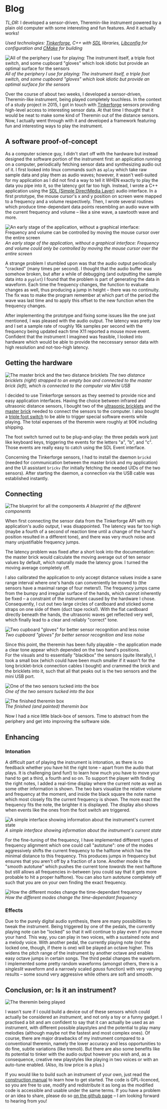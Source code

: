 # Blog

*TL;DR:* I developed a sensor-driven, Theremin-like instrument powered by a plain old computer with some interesting and fun features. And it actually works!

_Used technologies: [Tinkerforge](https://www.tinkerforge.com/de/doc/), C++ with [SDL](http://libsdl.org/) libraries, [Libconfig](http://www.hyperrealm.com/libconfig/) for configuration and [CMake](https://cmake.org/) for building_

![All of the periphery I use for playing: The instrument itself, a triple foot switch, and some cupboard "gloves" which look idiotic but provide an optimal surface for the sensors](http://dominikschreiber.de/theremin/theremin-periphery-small.jpg)
_All of the periphery I use for playing: The instrument itself, a triple foot switch, and some cupboard "gloves" which look idiotic but provide an optimal surface for the sensors_

Over the course of about two weeks, I developed a sensor-driven, Theremin-like instrument, being played completely touchless. In the context of a study project in 2015, I got in touch with [Tinkerforge](https://www.tinkerforge.com/en/) sensors providing high-level access to interesting sensor data. At that time I thought that it would be neat to make some kind of Theremin out of the distance sensors. Now, I actually went through with it and developed a framework featuring fun and interesting ways to play the instrument.

## A software proof-of-concept

As a computer science guy, I didn't start off with the hardware but instead designed the software portion of the instrument first: an application running on a computer, periodically fetching sensor data and synthesizing audio out of it. I first looked into linux commands such as `aplay` which take raw sample data and play them as audio waves; however, it wasn't well-suited for my application as I did not find a way to tell it WHEN exactly to play the data you pipe into it, so the latency got far too high. Instead, I wrote a C++ application using the <a href="http://libsdl.org">SDL (Simple DirectMedia Layer)</a> audio interface. In a first prototype, the mouse cursor's x and y position on screen were mapped to a frequency and a volume respectively. Then, I wrote several routines which produce time-dependant data points resembling an audio wave with the current frequency and volume – like a sine wave, a sawtooth wave and more.

![An early stage of the application, without a graphical interface: Frequency and volume can be controlled by moving the mouse cursor over the entire screen](http://dominikschreiber.de/theremin/ui-early.png)  
_An early stage of the application, without a graphical interface: Frequency and volume could only be controlled by moving the mouse cursor over the entire screen_

A strange problem I stumbled upon was that the audio output periodically "cracked" (many times per second). I thought that the audio buffer was somehow broken, but after a while of debugging (and outputting the sample data into a `pyplot`) I found that the problem is part of generating the data in waveform. Each time the frequency changes, the function to evaluate changes as well, thus producing a jump in height – there was no continuity. The fix was to make the program remember at which part of the period the wave was last time and to apply this offset to the new function when the frequency changes.

After implementing the prototype and fixing some issues like the one just mentioned, I was pleased with the audio output. The latency was pretty low and I set a sample rate of roughly 16k samples per second with the frequency being updated each time X11 reported a mouse move event. Confident that the instrument I imagined was feasible, I looked into hardware which would be able to provide the neccessary sensor data with high resolution and not-too-high latency.

## Getting the hardware

![The master brick and the two distance bricklets](http://dominikschreiber.de/theremin/brick-and-bricklets.jpg)
_The two distance bricklets (right) strapped to an empty box and connected to the master brick (left), which is connected to the computer via Mini USB_

I decided to use Tinkerforge sensors as they seemed to provide nice and easy application interfaces. Having the choice between infrared and ultrasonic distance sensors, I bought two of the <a href="https://www.tinkerforge.com/de/doc/Hardware/Bricklets/Distance_US.html#distance-us-bricklet">ultrasonic bricklets</a> and the <a href="https://www.tinkerforge.com/de/doc/Hardware/Bricks/Master_Brick.html">master brick</a> needed to connect the sensors to the computer. I also bought a <a href="https://www.amazon.de/SODIAL-Dreibettzimmer-Tastatur-PC-Spiel-Kunststoff/dp/B00L313TUI/ref=sr_1_2?ie=UTF8&qid=1484478418&sr=8-2&keywords=usb+foot+pedal">triple foot switch</a> to be able to trigger special software events while playing. The total expenses of the theremin were roughly at 90€ including shipping.

The foot switch turned out to be plug-and-play: the three pedals work just like keyboard keys, triggering the events for the letters "a", "b", and "c". Those events are really easy to catch using the SDL Event interface. 

Concerning the Tinkerforge sensors, I had to install the daemon `brickd` (needed for communication between the master brick and my application) and the UI assistant `brickv` (for initially fetching the needed UIDs of the two sensors). After starting the daemon, a connection via the USB cable was established instantly.

## Connecting

![The blueprint for all the components](http://dominikschreiber.de/theremin/blueprint_weiss.png)
_A blueprint of the different components_

When first connecting the sensor data from the Tinkerforge API with my application's audio output, I was disappointed. The latency was far too high (maybe a fourth of a second of reaction time until a change of the hand's position resulted in a different tone), and there was very much noise and many unjustifiable frequency jumps.

The latency problem was fixed after a short look into the documentation: the master brick would calculate the moving average out of ten sensor values by default, which naturally made the latency grow. I turned the moving average completely off.

I also calibrated the application to only accept distance values inside a sane range interval where one's hands can conveniently be moved to (the sensors have a maximal range of four meters!). The frequency jumps came from the bumpy and irregular surface of the hands, which cannot inherently be fixed – a constraint of the instrument caused by the hardware I chose. Consequently, I cut out two large circles of cardboard and sticked some straps on one side of them (duct tape rocks!). With the flat cardboard directly beneath the hands, the ultrasonic waves get reflected very well, which finally lead to a clear and reliably "correct" tone.

![Two cupboard "gloves" for better sensor recognition and less noise](http://dominikschreiber.de/theremin/cupboard.jpg)  
_Two cupboard "gloves" for better sensor recognition and less noise_

Since this point, the theremin has been fully playable – the application made a clear tone appear which depended on the two hand's positions.  
For the visuals and to essentially "blackbox" the sensors (quite literally), I took a small box (which could have been much smaller if it wasn't for the long bricklet-brick connection cables I bought) and crammed the brick and the bricklets into it, such that all that peaks out is the two sensors and the mini USB port.

![One of the two sensors tucked into the box](http://dominikschreiber.de/theremin/theremin-inside.jpg)  
_One of the two sensors tucked into the box_

![The finished theremin box](http://dominikschreiber.de/theremin/theremin-box.jpg)  
_The finished (and painted) theremin box_

Now I had a nice little black-box of sensors. Time to abstract from the periphery and get into improving the software side.

## Enhancing

### Intonation

A difficult part of playing the instrument is intonation, as there is no feedback whether you have hit the right tone – apart from the audio that plays. It is challenging (and fun!) to learn how much you have to move your hand to get a third, a fourth and so on. To support the player with finding the right notes, I added a real-time display where the current note as well as some other information is shown. The two bars visualize the relative volume and frequency at the moment, and inside the black square the note name which most closely fits the current frequency is shown. The more exact the frequency fits the note, the brighter it is displayed. The display also shows when events like the ones from the foot switch are triggered.

![A simple interface showing information about the instrument's current state](http://dominikschreiber.de/theremin/ui.jpg)  
_A simple interface showing information about the instrument's current state_

For the fine-tuning of the frequency, I have implemented different types of frequency alignment which one could call "autotune": one of the modes aggressively shifts the current frequency to the halftone which has the minimal distance to this frequency. This produces jumps in frequency but ensures that you aren't off by a fraction of a tone. Another mode is the "smooth autotune" which pushes the current tone _towards_ the next halftone but still allows all frequencies in-between (you could say that it gets more probable to hit a proper halftone). You can also turn autotune completely off such that you are on your own finding the exact frequency.

![How the different modes change the time-dependant frequency](http://dominikschreiber.de/theremin/frequency-alignment.png)  
_How the different modes change the time-dependant frequency_

### Effects

Due to the purely digital audio synthesis, there are many possibilities to tweak the instrument. Being triggered by one of the pedals, the currently playing note can be "locked" so that it will continue to play even if you move your hand. This way, you can play in two voices, with a sustained note and a melody voice. With another pedal, the currently playing note (not the locked one, though, if there is one) will be played an octave higher. This widens the pitch range of the instrument by another octave and enables easy octave jumps in certain songs. The third pedal changes the waveform. I implemented some pretty random waveforms (amongst others, there is a _singleslit_ waveform and a narrowly scaled _gauss_ function) with very varying results – some sound very aggressive while others are soft and smooth.

## Conclusion, or: Is it an instrument?

![The theremin being played](http://dominikschreiber.de/theremin/theremin-playing.jpg)

I wasn't sure if I could build a device out of these sensors which could actually be considered an _instrument_, and not only a toy or a funny gadget. I practised a bit and am confident to say that it can actually be used as an instrument, with different possible playstyles and the potential to play many melodies (although maybe not the fastest and most complex ones). Of course, there are major drawbacks of my instrument compared to a conventional theremin, namely the lower accuracy and less opportunities to do fine, subtle variations (like tremoli). But there are also some benefits like its potential to tinker with the audio output however you wish and, as a consequence, creative new playstyles like playing in two voices or with an auto-tune enabled. (Also, its low price is a plus.)

If you would like to build such an instrument of your own, just read the [construction manual](manual.html) to learn how to get started. The code is GPL-licenced, so you are free to use, modify and redistribute it as long as the modified code is accessible and usable under the same terms. If you have a problem or an idea to share, please do so [on the github page](https://github.com/domschrei/theresa) – I am looking forward to hearing from you!  
